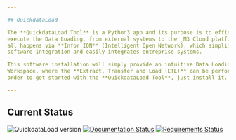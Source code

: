 ```yaml
---

## QuickdataLoad

The **QuickdataLoad Tool** is a Python3 app and its purpose is to efficiently
execute the Data Loading, from external systems to the _M3 Cloud platform_. It
all happens via **Infor ION** (Intelligent Open Network), which simplifies
software integration and easily integrates entreprise systems.

This software installation will simply provide an intuitive Data Loading
Workspace, where the **Extract, Transfer and Load (ETL)** can be performed. In
order to get started with the **QuickdataLoad Tool**, just install it.

---
```


## Current Status

![QuickdataLoad version](https://img.shields.io/badge/version-0.0.2-blue)
[![Documentation Status](https://readthedocs.org/projects/inforion/badge/?version=latest)](https://inforion.readthedocs.io/de/latest/?badge=latest)
[![Requirements Status](https://requires.io/github/Fellow-Consulting-AG/inforion/requirements.svg?branch=master)](https://requires.io/github/Fellow-Consulting-AG/inforion/requirements/?branch=master)
